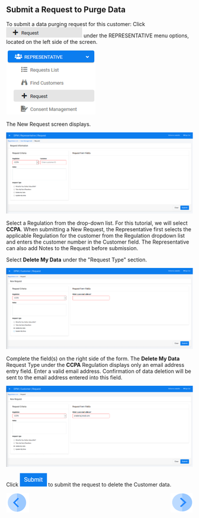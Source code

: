 ## Submit a Request to Purge Data

To submit a data purging request for this customer:
Click ![image](../images/Customer_Request.png) under the REPRESENTATIVE menu options, located on the left side of the screen. 

![image](../images/06_Purging_Login.png)    

The New Request screen displays.

![image](../images/06_Purging_New_Request.png) 

Select a Regulation from the drop-down list. For this tutorial, we will select **CCPA**. When submitting a New Request, the Representative first selects the applicable Regulation for the customer from the Regulation dropdown list and enters the customer number in the Customer field. The Representative can also add Notes to the Request before submission.

Select **Delete My Data** under the "Request Type" section.

![image](../images/06_02_Purging_New_Request.png)

Complete the field(s) on the right side of the form. The **Delete My Data** Request Type under the **CCPA** Regulation displays only an email address entry field. Enter a valid email address. Confirmation of data deletion will be sent to the email address entered into this field. 

![image](../images/06_03_Purging_New_Request.png)     

Click ![image](../images/06_ICON_Submit.png) to submit the request to delete the Customer data.



[![Previous](../images/Previous.png)]( 03_02_Purging_Login.md)[<img align="right" width="60" height="54" src="../images/Next.png">](03_04_Purging_Ensure_Marked_Complete.md)
